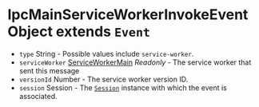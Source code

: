 # IpcMainServiceWorkerInvokeEvent Object extends `Event`

* `type` String - Possible values include `service-worker`.
* `serviceWorker` [ServiceWorkerMain](../service-worker-main.md) _Readonly_ - The service worker that sent this message
* `versionId` Number - The service worker version ID.
* `session` Session - The [`Session`](../session.md) instance with which the event is associated.
